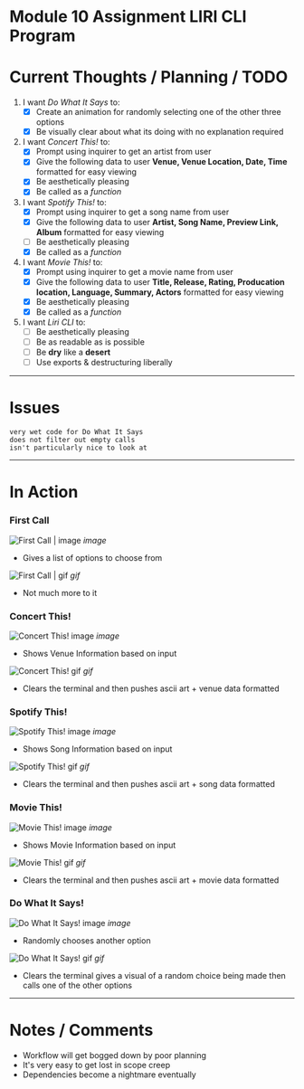 # Module 10 Assignment LIRI CLI Program


 # Current Thoughts / Planning / TODO

   1. I want *Do What It Says* to:
      - [x] Create an animation for randomly selecting one of the other three options
      - [x] Be visually clear about what its doing with no explanation required

   2. I want *Concert This!* to:
      - [x] Prompt using inquirer to get an artist from user     
      - [x] Give the following data to user **Venue, Venue Location, Date, Time** formatted for easy viewing
      - [x] Be aesthetically pleasing
      - [x] Be called as a *function*

   3. I want *Spotify This!* to:
      - [x] Prompt using inquirer to get a song name from user
      - [x] Give the following data to user **Artist, Song Name, Preview Link, Album** formatted for easy viewing 
      - [ ] Be aesthetically pleasing
      - [x] Be called as a *function*

   4. I want *Movie This!* to:
      - [x] Prompt using inquirer to get a movie name from user
      - [x] Give the following data to user **Title, Release, Rating, Producation location, Language, Summary, Actors** formatted for easy viewing
      - [x] Be aesthetically pleasing
      - [x] Be called as a *function*

   5. I want *Liri CLI* to:
      - [ ] Be aesthetically pleasing
      - [ ] Be as readable as is possible 
      - [ ] Be **dry** like a **desert**
      - [ ] Use exports & destructuring liberally
    
------------------------------

# Issues

    very wet code for Do What It Says
    does not filter out empty calls
    isn't particularly nice to look at

-------------------------------

# In Action 

### First Call

![First Call | image]("https://puu.sh/CJH4Z/c16a784ea7.png") *image*

  * Gives a list of options to choose from

![First Call | gif]("#") *gif*

  * Not much more to it
  
### Concert This!

![Concert This! image]("https://puu.sh/CJHdp/0d6cd6cc0a.png") *image*

  * Shows Venue Information based on input

![Concert This! gif]("#") *gif*

  * Clears the terminal and then pushes ascii art + venue data formatted
  
 ### Spotify This!

![Spotify This! image]("https://puu.sh/CJHuL/1eee167fe3.png") *image*

 * Shows Song Information based on input

![Spotify This! gif]("#") *gif*

 * Clears the terminal and then pushes ascii art + song data formatted

### Movie This!

![Movie This! image]("https://puu.sh/CJHo1/38fdf91a9b.png") *image*

  * Shows Movie Information based on input

![Movie This! gif]("#") *gif*

  * Clears the terminal and then pushes ascii art + movie data formatted
  
### Do What It Says!

![Do What It Says! image]("https://puu.sh/CJHt8/d12f638d9f.png") *image*

  * Randomly chooses another option

![Do What It Says! gif]("#") *gif*

  * Clears the terminal gives a visual of a random choice being made then calls one of the other options 

-------------------------------

# Notes / Comments

* Workflow will get bogged down by poor planning
* It's very easy to get lost in scope creep
* Dependencies become a nightmare eventually
